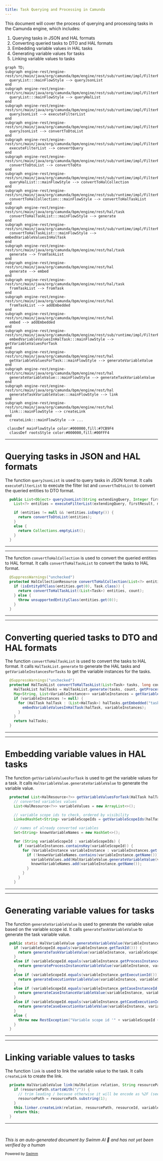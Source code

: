 ```yaml
---
title: Task Querying and Processing in Camunda
---
```

This document will cover the process of querying and processing tasks in the Camunda engine, which includes:

1. Querying tasks in JSON and HAL formats
2. Converting queried tasks to DTO and HAL formats
3. Embedding variable values in HAL tasks
4. Generating variable values for tasks
5. Linking variable values to tasks

```mermaid
graph TD;
subgraph engine-rest/engine-rest/src/main/java/org/camunda/bpm/engine/rest/sub/runtime/impl/FilterResourceImpl.java
  queryList:::mainFlowStyle --> queryJsonList
end
subgraph engine-rest/engine-rest/src/main/java/org/camunda/bpm/engine/rest/sub/runtime/impl/FilterResourceImpl.java
  queryList:::mainFlowStyle --> queryHalList
end
subgraph engine-rest/engine-rest/src/main/java/org/camunda/bpm/engine/rest/sub/runtime/impl/FilterResourceImpl.java
  queryJsonList --> executeFilterList
end
subgraph engine-rest/engine-rest/src/main/java/org/camunda/bpm/engine/rest/sub/runtime/impl/FilterResourceImpl.java
  queryJsonList --> convertToDtoList
end
subgraph engine-rest/engine-rest/src/main/java/org/camunda/bpm/engine/rest/sub/runtime/impl/FilterResourceImpl.java
  executeFilterList --> convertQuery
end
subgraph engine-rest/engine-rest/src/main/java/org/camunda/bpm/engine/rest/sub/runtime/impl/FilterResourceImpl.java
  convertToDtoList --> convertToDto
end
subgraph engine-rest/engine-rest/src/main/java/org/camunda/bpm/engine/rest/sub/runtime/impl/FilterResourceImpl.java
  queryHalList:::mainFlowStyle --> convertToHalCollection
end
subgraph engine-rest/engine-rest/src/main/java/org/camunda/bpm/engine/rest/sub/runtime/impl/FilterResourceImpl.java
  convertToHalCollection:::mainFlowStyle --> convertToHalTaskList
end
subgraph engine-rest/engine-rest/src/main/java/org/camunda/bpm/engine/rest/hal/task
  convertToHalTaskList:::mainFlowStyle --> generate
end
subgraph engine-rest/engine-rest/src/main/java/org/camunda/bpm/engine/rest/sub/runtime/impl/FilterResourceImpl.java
  convertToHalTaskList:::mainFlowStyle --> embedVariableValuesInHalTask
end
subgraph engine-rest/engine-rest/src/main/java/org/camunda/bpm/engine/rest/hal/task
  generate --> fromTaskList
end
subgraph engine-rest/engine-rest/src/main/java/org/camunda/bpm/engine/rest/hal
  generate --> embed
end
subgraph engine-rest/engine-rest/src/main/java/org/camunda/bpm/engine/rest/hal/task
  fromTaskList --> fromTask
end
subgraph engine-rest/engine-rest/src/main/java/org/camunda/bpm/engine/rest/hal
  fromTaskList --> addEmbedded
end
subgraph engine-rest/engine-rest/src/main/java/org/camunda/bpm/engine/rest/hal
  embed --> addEmbedded
end
subgraph engine-rest/engine-rest/src/main/java/org/camunda/bpm/engine/rest/sub/runtime/impl/FilterResourceImpl.java
  embedVariableValuesInHalTask:::mainFlowStyle --> getVariableValuesForTask
end
subgraph engine-rest/engine-rest/src/main/java/org/camunda/bpm/engine/rest/hal
  getVariableValuesForTask:::mainFlowStyle --> generateVariableValue
end
subgraph engine-rest/engine-rest/src/main/java/org/camunda/bpm/engine/rest/hal
  generateVariableValue:::mainFlowStyle --> generateTaskVariableValue
end
subgraph engine-rest/engine-rest/src/main/java/org/camunda/bpm/engine/rest/hal
  generateTaskVariableValue:::mainFlowStyle --> link
end
subgraph engine-rest/engine-rest/src/main/java/org/camunda/bpm/engine/rest/hal
  link:::mainFlowStyle --> createLink
end
  createLink:::mainFlowStyle --> ...

 classDef mainFlowStyle color:#000000,fill:#7CB9F4
  classDef rootsStyle color:#000000,fill:#00FFF4
```

<SwmSnippet path="/engine-rest/engine-rest/src/main/java/org/camunda/bpm/engine/rest/sub/runtime/impl/FilterResourceImpl.java" line="238">

---

# Querying tasks in JSON and HAL formats

The function `queryJsonList` is used to query tasks in JSON format. It calls `executeFilterList` to execute the filter list and `convertToDtoList` to convert the queried entities to DTO format.

```java
  public List<Object> queryJsonList(String extendingQuery, Integer firstResult, Integer maxResults) {
    List<?> entities = executeFilterList(extendingQuery, firstResult, maxResults);

    if (entities != null && !entities.isEmpty()) {
      return convertToDtoList(entities);
    }
    else {
      return Collections.emptyList();
    }
  }
```

---

</SwmSnippet>

<SwmSnippet path="/engine-rest/engine-rest/src/main/java/org/camunda/bpm/engine/rest/sub/runtime/impl/FilterResourceImpl.java" line="393">

---

The function `convertToHalCollection` is used to convert the queried entities to HAL format. It calls `convertToHalTaskList` to convert the tasks to HAL format.

```java
  @SuppressWarnings("unchecked")
  protected HalCollectionResource convertToHalCollection(List<?> entities, long count) {
    if (isEntityOfClass(entities.get(0), Task.class)) {
      return convertToHalTaskList((List<Task>) entities, count);
    } else {
      throw unsupportedEntityClass(entities.get(0));
    }
  }
```

---

</SwmSnippet>

<SwmSnippet path="/engine-rest/engine-rest/src/main/java/org/camunda/bpm/engine/rest/sub/runtime/impl/FilterResourceImpl.java" line="402">

---

# Converting queried tasks to DTO and HAL formats

The function `convertToHalTaskList` is used to convert the tasks to HAL format. It calls `HalTaskList.generate` to generate the HAL tasks and `getVariableInstancesForTasks` to get the variable instances for the tasks.

```java
  @SuppressWarnings("unchecked")
  protected HalTaskList convertToHalTaskList(List<Task> tasks, long count) {
    HalTaskList halTasks = HalTaskList.generate(tasks, count, getProcessEngine());
    Map<String, List<VariableInstance>> variableInstances = getVariableInstancesForTasks(halTasks);
    if (variableInstances != null) {
      for (HalTask halTask : (List<HalTask>) halTasks.getEmbedded("task")) {
        embedVariableValuesInHalTask(halTask, variableInstances);
      }
    }
    return halTasks;
  }
```

---

</SwmSnippet>

<SwmSnippet path="/engine-rest/engine-rest/src/main/java/org/camunda/bpm/engine/rest/sub/runtime/impl/FilterResourceImpl.java" line="431">

---

# Embedding variable values in HAL tasks

The function `getVariableValuesForTask` is used to get the variable values for a task. It calls `HalVariableValue.generateVariableValue` to generate the variable value.

```java
  protected List<HalResource<?>> getVariableValuesForTask(HalTask halTask, Map<String, List<VariableInstance>> variableInstances) {
    // converted variables values
    List<HalResource<?>> variableValues = new ArrayList<>();

    // variable scope ids to check, ordered by visibility
    LinkedHashSet<String> variableScopeIds = getVariableScopeIds(halTask);

    // names of already converted variables
    Set<String> knownVariableNames = new HashSet<>();

    for (String variableScopeId : variableScopeIds) {
      if (variableInstances.containsKey(variableScopeId)) {
        for (VariableInstance variableInstance : variableInstances.get(variableScopeId)) {
          if (!knownVariableNames.contains(variableInstance.getName())) {
            variableValues.add(HalVariableValue.generateVariableValue(variableInstance, variableScopeId));
            knownVariableNames.add(variableInstance.getName());
          }
        }
      }
    }

```

---

</SwmSnippet>

<SwmSnippet path="/engine-rest/engine-rest/src/main/java/org/camunda/bpm/engine/rest/hal/HalVariableValue.java" line="41">

---

# Generating variable values for tasks

The function `generateVariableValue` is used to generate the variable value based on the variable scope id. It calls `generateTaskVariableValue` to generate the task variable value.

```java
  public static HalVariableValue generateVariableValue(VariableInstance variableInstance, String variableScopeId) {
    if (variableScopeId.equals(variableInstance.getTaskId())) {
      return generateTaskVariableValue(variableInstance, variableScopeId);
    }
    else if (variableScopeId.equals(variableInstance.getProcessInstanceId())) {
      return generateProcessInstanceVariableValue(variableInstance, variableScopeId);
    }
    else if (variableScopeId.equals(variableInstance.getExecutionId())) {
      return generateExecutionVariableValue(variableInstance, variableScopeId);
    }
    else if (variableScopeId.equals(variableInstance.getCaseInstanceId())) {
      return generateCaseInstanceVariableValue(variableInstance, variableScopeId);
    }
    else if (variableScopeId.equals(variableInstance.getCaseExecutionId())) {
      return generateCaseExecutionVariableValue(variableInstance, variableScopeId);
    }
    else {
      throw new RestException("Variable scope id '" + variableScopeId + "' does not match with variable instance '" + variableInstance + "'");
    }
  }
```

---

</SwmSnippet>

<SwmSnippet path="/engine-rest/engine-rest/src/main/java/org/camunda/bpm/engine/rest/hal/HalVariableValue.java" line="87">

---

# Linking variable values to tasks

The function `link` is used to link the variable value to the task. It calls `createLink` to create the link.

```java
  private HalVariableValue link(HalRelation relation, String resourcePath, String resourceId, String variablesPath) {
    if (resourcePath.startsWith("/")) {
      // trim leading / because otherwise it will be encode as %2F (see CAM-3091)
      resourcePath = resourcePath.substring(1);
    }
    this.linker.createLink(relation, resourcePath, resourceId, variablesPath, this.name);
    return this;
  }
```

---

</SwmSnippet>

&nbsp;

*This is an auto-generated document by Swimm AI 🌊 and has not yet been verified by a human*

<SwmMeta version="3.0.0" repo-id="Z2l0aHViJTNBJTNBQ2l0aS1jYW11bmRhJTNBJTNBZ2lsYWRuYXZvdA==" repo-name="Citi-camunda" doc-type="flows"><sup>Powered by [Swimm](/)</sup></SwmMeta>
